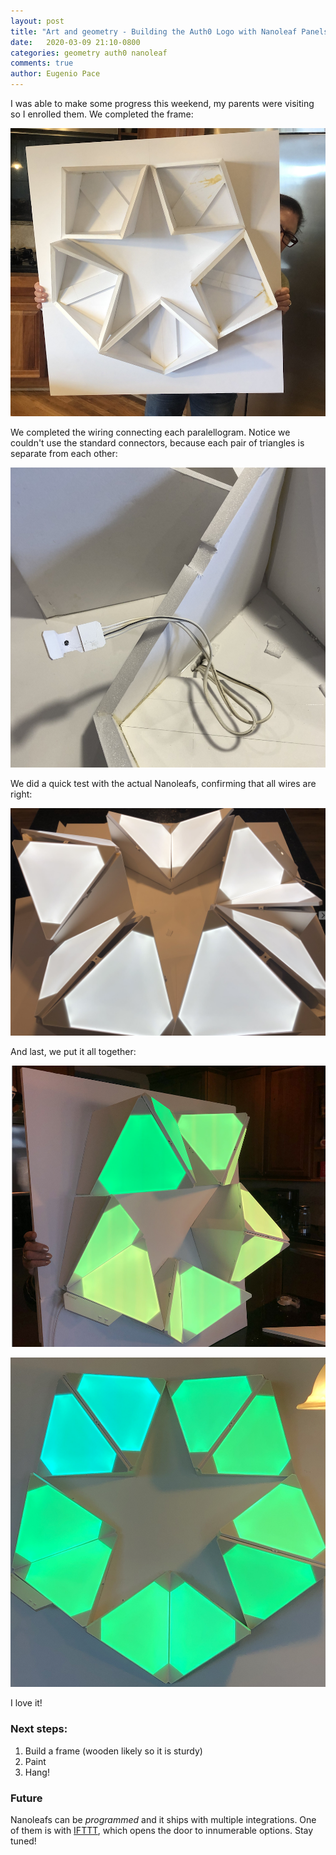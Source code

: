 ```yaml
---
layout: post
title: "Art and geometry - Building the Auth0 Logo with Nanoleaf Panels - Part III"
date:   2020-03-09 21:10-0800
categories: geometry auth0 nanoleaf
comments: true
author: Eugenio Pace
---
```


I was able to make some progress this weekend, my parents were visiting so I enrolled them. We completed the frame:

![](/media/nano-frame.png)

We completed the wiring connecting each paralellogram. Notice we couldn't use the standard connectors, because each pair of triangles is separate from each other:

![](/media/nano-wiring.png)

We did a quick test with the actual Nanoleafs, confirming that all wires are right:

![](/media/nano-test.png)

And last, we put it all together:

![](/media/nano-green.png)

![](/media/nano-front.png)

I love it!

### Next steps:

1. Build a frame (wooden likely so it is sturdy)
2. Paint
3. Hang!

### Future

Nanoleafs can be _programmed_ and it ships with multiple integrations. One of them is with [IFTTT](https://ifttt.com/), which opens the door to innumerable options. Stay tuned!

